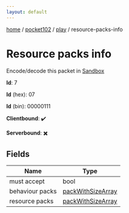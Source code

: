 ```yaml
---
layout: default
---
```


[home](/)  /  [pocket102](/protocol/pocket102)  /  [play](/protocol/pocket102/play)  /  resource-packs-info

# Resource packs info

Encode/decode this packet in [Sandbox](../../../sandbox/pocket102#play.resource_packs_info)

**Id**: 7

**Id** (hex): 07

**Id** (bin): 00000111

**Clientbound**: ✔️

**Serverbound**: ✖️

## Fields

Name | Type
---|---
must accept | bool
behaviour packs | [packWithSizeArray](/protocol/pocket102/arrays)
resource packs | [packWithSizeArray](/protocol/pocket102/arrays)
